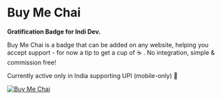 # Buy Me Chai

<b> Gratification Badge for Indi Dev. </b>

Buy Me Chai is a badge that can be added on any website, helping you accept support - for now a tip to get a cup of ☕ . No integration, simple & commission free!

Currently active only in India supporting UPI (mobile-only) 🚀

[![Buy Me Chai](https://i.ibb.co/Xkdj83y/image-2.png)](https://buymechai.ml)

<!-- upi://pay?pa=vaibhav210991@okaxis&pn=Vaibhav&am=10&tn=Buying%20a%20chai%20for%20Vaibhav&mode=00&orgid=000000 -->
